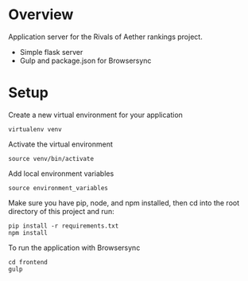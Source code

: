Overview
========

Application server for the Rivals of Aether rankings project.

- Simple flask server
- Gulp and package.json for Browsersync

Setup
=======
Create a new virtual environment for your application

```
virtualenv venv
```

Activate the virtual environment

```
source venv/bin/activate
```

Add local environment variables

```
source environment_variables
```

Make sure you have pip, node, and npm installed, then cd into the root directory of this project and run:

```
pip install -r requirements.txt
npm install
```

To run the application with Browsersync
```
cd frontend
gulp
```
